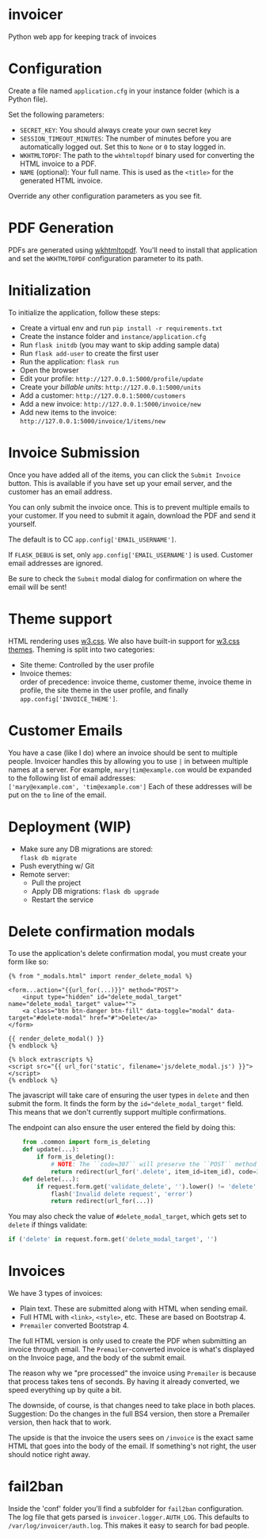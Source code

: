 # invoicer
Python web app for keeping track of invoices

# Configuration
Create a file named `application.cfg` in your instance folder (which is a
Python file).

Set the following parameters:
*   `SECRET_KEY`: You should always create your own secret key
*   `SESSION_TIMEOUT_MINUTES`: The number of minutes before you are
    automatically logged out.  Set this to `None` or `0` to stay logged in.
*   `WKHTMLTOPDF`: The path to the `wkhtmltopdf` binary used for converting the
    HTML invoice to a PDF.
*   `NAME` (optional): Your full name.  This is used as the `<title>` for the
    generated HTML invoice.

Override any other configuration parameters as you see fit.

# PDF Generation
PDFs are generated using [wkhtmltopdf](https://wkhtmltopdf.org/).  You'll need
to install that application and set the `WKHTMLTOPDF` configuration parameter
to its path.

# Initialization
To initialize the application, follow these steps:
*   Create a virtual env and run `pip install -r requirements.txt`
*   Create the instance folder and `instance/application.cfg`
*   Run `flask initdb` (you may want to skip adding sample data)
*   Run `flask add-user` to create the first user
*   Run the application: `flask run`
*   Open the browser
*   Edit your profile: `http://127.0.0.1:5000/profile/update`
*   Create your *billable units*: `http://127.0.0.1:5000/units`
*   Add a customer: `http://127.0.0.1:5000/customers`
*   Add a new invoice: `http://127.0.0.1:5000/invoice/new`
*   Add new items to the invoice: `http://127.0.0.1:5000/invoice/1/items/new`

# Invoice Submission
Once you have added all of the items, you can click the `Submit Invoice` button.
This is available if you have set up your email server, and the customer has
an email address.

You can only submit the invoice once.  This is to prevent multiple emails to
your customer.  If you need to submit it again, download the PDF and send it
yourself.

The default is to CC `app.config['EMAIL_USERNAME']`.

If `FLASK_DEBUG` is set, only `app.config['EMAIL_USERNAME']` is used.  Customer
email addresses are ignored.

Be sure to check the `Submit` modal dialog for confirmation on where the email
will be sent!

# Theme support
HTML rendering uses [w3.css](https://www.w3schools.com/w3css/default.asp).  We
also have built-in support for [w3.css themes](https://www.w3schools.com/w3css/w3css_color_themes.asp).  Theming is split into
two categories:
*   Site theme: Controlled by the user profile
*   Invoice themes:  
    order of precedence: invoice theme, customer theme, invoice theme in profile,
    the site theme in the user profile, and finally `app.config['INVOICE_THEME']`.

# Customer Emails
You have a case (like I do) where an invoice should be sent to multiple people.
Invoicer handles this by allowing you to use `|` in between multiple names at
a server.  For example, `mary|tim@example.com` would be expanded to
the following list of email addresses:  
    `['mary@example.com', 'tim@example.com']`
Each of these addresses will be put on the `to` line of the email.

# Deployment (WIP)
*   Make sure any DB migrations are stored:  
    `flask db migrate`
*   Push everything w/ Git
*   Remote server:
    *   Pull the project
    *   Apply DB migrations:
        `flask db upgrade`
    *   Restart the service

# Delete confirmation modals
To use the application's delete confirmation modal, you must create your form
like so:  
```
{% from "_modals.html" import render_delete_modal %}

<form...action="{{url_for(...)}}" method="POST">
    <input type="hidden" id="delete_modal_target" name="delete_modal_target" value="">
    <a class="btn btn-danger btn-fill" data-toggle="modal" data-target="#delete-modal" href="#">Delete</a>
</form>

{{ render_delete_modal() }}
{% endblock %}

{% block extrascripts %}
<script src="{{ url_for('static', filename='js/delete_modal.js') }}"></script>
{% endblock %}
```

The javascript will take care of ensuring the user types in `delete` and then
submit the form.  It finds the form by the `id="delete_modal_target"` field.
This means that we don't currently support multiple confirmations.

The endpoint can also ensure the user entered the field by doing this:
```python
    from .common import form_is_deleting
    def update(...):
        if form_is_deleting():
            # NOTE: The ``code=307`` will preserve the ``POST`` method
            return redirect(url_for('.delete', item_id=item_id), code=307)
    def delete(...):
        if request.form.get('validate_delete', '').lower() != 'delete':
            flash('Invalid delete request', 'error')
            return redirect(url_for(...))
```

You may also check the value of `#delete_modal_target`, which gets set to
`delete` if things validate:  
```python
if ('delete' in request.form.get('delete_modal_target', '')
```

# Invoices
We have 3 types of invoices:
*   Plain text.  These are submitted along with HTML when sending email.
*   Full HTML with `<link>`, `<style>`, etc.  These are based on Bootstrap 4.
*   `Premailer` converted Bootstrap 4.

The full HTML version is only used to create the PDF when submitting an invoice
through email.  The `Premailer`-converted invoice is what's displayed on the
Invoice page, and the body of the submit email.

The reason why we "pre processed" the invoice using `Premailer` is because that
process takes tens of seconds.  By having it already converted, we speed
everything up by quite a bit.

The downside, of course, is that changes need to take place in both places.
Suggestion: Do the changes in the full BS4 version, then store a Premailer
version, then hack that to work.

The upside is that the invoice the users sees on `/invoice` is the exact same
HTML that goes into the body of the email.  If something's not right, the user
should notice right away.

# fail2ban
Inside the 'conf' folder you'll find a subfolder for `fail2ban` configuration.
The log file that gets parsed is `invoicer.logger.AUTH_LOG`.  This defaults
to `/var/log/invoicer/auth.log`.  This makes it easy to search for bad people.
